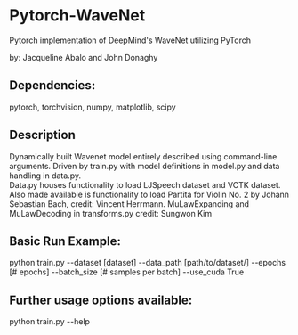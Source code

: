 # Pytorch-WaveNet

Pytorch implementation of DeepMind's WaveNet utilizing PyTorch

by: Jacqueline Abalo and John Donaghy

## Dependencies: 

pytorch, torchvision, numpy, matplotlib, scipy

## Description

Dynamically built Wavenet model entirely described using command-line arguments.  Driven by train.py with model definitions in model.py and data handling in data.py.  
Data.py houses functionality to load LJSpeech dataset and VCTK dataset.  
Also made available is functionality to load Partita for Violin No. 2 by Johann Sebastian Bach, credit: Vincent Herrmann.
MuLawExpanding and MuLawDecoding in transforms.py credit: Sungwon Kim



## Basic Run Example:

python train.py --dataset [dataset] --data_path [path/to/dataset/] --epochs [# epochs] --batch_size [# samples per batch] --use_cuda True

## Further usage options available:

 python train.py --help 
